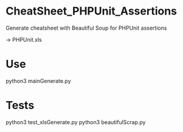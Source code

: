 # CheatSheet_PHPUnit_Assertions
Generate cheatsheet with Beautiful Soup for PHPUnit assertions

-> PHPUnit.xls

# Use
python3 mainGenerate.py

# Tests
python3 test_xlsGenerate.py
python3 beautifulScrap.py
